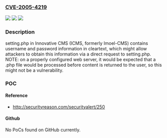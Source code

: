 ### [CVE-2005-4219](https://cve.mitre.org/cgi-bin/cvename.cgi?name=CVE-2005-4219)
![](https://img.shields.io/static/v1?label=Product&message=n%2Fa&color=blue)
![](https://img.shields.io/static/v1?label=Version&message=n%2Fa&color=blue)
![](https://img.shields.io/static/v1?label=Vulnerability&message=n%2Fa&color=brighgreen)

### Description

setting.php in Innovative CMS (ICMS, formerly Imoel-CMS) contains username and password information in cleartext, which might allow attackers to obtain this information via a direct request to setting.php. NOTE: on a properly configured web server, it would be expected that a .php file would be processed before content is returned to the user, so this might not be a vulnerability.

### POC

#### Reference
- http://securityreason.com/securityalert/250

#### Github
No PoCs found on GitHub currently.

